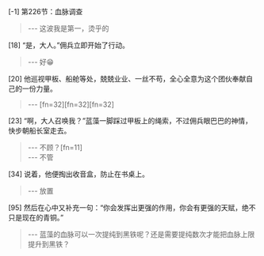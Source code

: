 
[-1] 第226节：血脉调查
>--- 这波我是第一，烫乎的<br>

[18] “是，大人。”佣兵立即开始了行动。
>--- 好😁<br>

[20] 他巡视甲板、船舱等处，兢兢业业、一丝不苟，全心全意为这个团伙奉献自己的一份力量。
>--- [fn=32][fn=32][fn=32]<br>

[23] “啊，大人召唤我？”蓝藻一脚踩过甲板上的绳索，不过佣兵眼巴巴的神情，快步朝船长室走去。
>--- 不顾？[fn=11]<br>
>--- 不管<br>

[34] 说着，他便掏出收音盒，防止在书桌上。
>--- 放置<br>

[95] 然后在心中又补充一句：“你会发挥出更强的作用，你会有更强的天赋，绝不只是现在的青铜。”
>--- 蓝藻的血脉可以一次提纯到黑铁呢？还是需要提纯数次才能把血脉上限提升到黑铁？<br>
